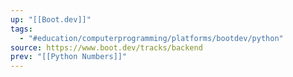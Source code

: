 ```yaml
---
up: "[[Boot.dev]]"
tags:
  - "#education/computerprogramming/platforms/bootdev/python"
source: https://www.boot.dev/tracks/backend
prev: "[[Python Numbers]]"
---
```

